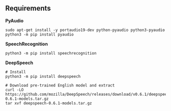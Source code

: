 ## Requirements

**PyAudio**

```shell
sudo apt-get install -y portaudio19-dev python-pyaudio python3-pyaudio
python3 -m pip install pyaudio
```

**SpeechRecognition**

```shell
python3 -m pip install speechrecognition
```

**DeepSpeech**

```shell
# Install
python3 -m pip install deepspeech

# Download pre-trained English model and extract
curl -LO https://github.com/mozilla/DeepSpeech/releases/download/v0.6.1/deepspeech-0.6.1-models.tar.gz
tar xvf deepspeech-0.6.1-models.tar.gz
```
